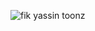 ![fik yassin toonz](https://github.com/iamfikyassin/iamfikyassin/assets/175320376/7a773077-1ad1-417f-a663-729e30b9b975)
